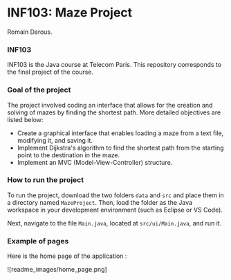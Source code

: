 # INF103: Maze Project
Romain Darous.

### INF103
INF103 is the Java course at Telecom Paris. This repository corresponds to the final project of the course.

### Goal of the project
The project involved coding an interface that allows for the creation and solving of mazes by finding the shortest path. More detailed objectives are listed below:
- Create a graphical interface that enables loading a maze from a text file, modifying it, and saving it.
- Implement Dijkstra's algorithm to find the shortest path from the starting point to the destination in the maze.
- Implement an MVC (Model-View-Controller) structure.

### How to run the project
To run the project, download the two folders `data` and `src` and place them in a directory named `MazeProject`. Then, load the folder as the Java workspace in your development environment (such as Eclipse or VS Code).

Next, navigate to the file `Main.java`, located at `src/ui/Main.java`, and run it.

### Example of pages
Here is the home page of the application :

![readme_images/home_page.png]
